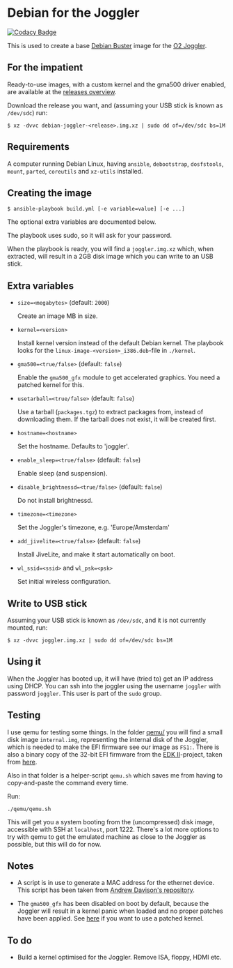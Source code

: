 # Debian for the Joggler

[![Codacy Badge](https://api.codacy.com/project/badge/Grade/4fa02d7a76ec4960909c48c3c5118103)](https://app.codacy.com/app/robinelfrink/debian-joggler?utm_source=github.com&utm_medium=referral&utm_content=robinelfrink/debian-joggler&utm_campaign=Badge_Grade_Dashboard)

This is used to create a base [Debian Buster](https://www.debian.org/) image for
the [O2 Joggler](https://en.wikipedia.org/wiki/O2_Joggler).

## For the impatient

Ready-to-use images, with a custom kernel and the gma500 driver enabled,
are available at the
[releases overview](https://github.com/robinelfrink/debian-joggler/releases).

Download the release you want, and (assuming your USB stick is known as
`/dev/sdc`) run:

   ```shell
   $ xz -dvvc debian-joggler-<release>.img.xz | sudo dd of=/dev/sdc bs=1M
   ```

## Requirements

A computer running Debian Linux, having `ansible`, `debootstrap`, `dosfstools`, `mount`,
`parted`, `coreutils` and `xz-utils` installed.

## Creating the image

   ```shell
   $ ansible-playbook build.yml [-e variable=value] [-e ...]
   ```

The optional extra variables are documented below.

The playbook uses sudo, so it will ask for your password.

When the playbook is ready, you will find a `joggler.img.xz` which, when
extracted, will result in a 2GB disk image which you can write to an
USB stick.

## Extra variables

*   `size=<megabytes>` (default: `2000`)

    Create an image <megabytes>MB in size.

*   `kernel=<version>`

    Install kernel version <version> instead of the default Debian kernel. The
    playbook looks for the `linux-image-<version>_i386.deb`-file in
    `./kernel`.

*   `gma500=<true/false>` (default: `false`)

    Enable the `gma500_gfx` module to get accelerated graphics. You need a
    patched kernel for this.

*   `usetarball=<true/false>` (default: `false`)

    Use a tarball (`packages.tgz`) to extract packages from, instead of
    downloading them. If the tarball does not exist, it will be created first.

*   `hostname=<hostname>`

    Set the hostname. Defaults to 'joggler'.

*   `enable_sleep=<true/false>` (default: `false`)

    Enable sleep (and suspension).

*   `disable_brightnessd=<true/false>` (default: `false`)

    Do not install brightnessd.

*   `timezone=<timezone>`

    Set the Joggler's timezone, e.g. 'Europe/Amsterdam'

*   `add_jivelite=<true/false>` (default: `false`)

    Install JiveLite, and make it start automatically on boot.

*   `wl_ssid=<ssid>` and `wl_psk=<psk>`

    Set initial wireless configuration.

## Write to USB stick

Assuming your USB stick is known as `/dev/sdc`, and it is not currently
mounted, run:

   ```shell
   $ xz -dvvc joggler.img.xz | sudo dd of=/dev/sdc bs=1M
   ```

## Using it

When the Joggler has booted up, it will have (tried to) get an IP address
using DHCP. You can ssh into the joggler using the username `joggler` with
password `joggler`. This user is part of the `sudo` group.

## Testing

I use qemu for testing some things. In the folder [qemu/](qemu/) you will
find a small disk image `internal.img`, representing the internal disk of
the Joggler, which is needed to make the EFI firmware see our image as `FS1:`.
There is also a binary copy of the 32-bit EFI firmware from the
[EDK II](https://github.com/tianocore/edk2)-project, taken from
[here](https://github.com/BlankOn/ovmf-blobs).

Also in that folder is a helper-script `qemu.sh` which saves me from having
to copy-and-paste the command every time.

Run:

   ```shell
   ./qemu/qemu.sh
   ```

This will get you a system booting from the (uncompressed) disk image,
accessible with SSH at `localhost`, port 1222. There's a lot more options to try
with qemu to get the emulated machine as close to the Joggler as possible, but
this will do for now.

## Notes

*   A script is in use to generate a MAC address for the ethernet device. This
    script has been taken from [Andrew Davison's repository](https://github.com/andydvsn/OpenFrame-Ubuntu/).

*   The `gma500_gfx` has been disabled on boot by default, because the Joggler
    will result in a kernel panic when loaded and no proper patches have been
    applied. See [here](kernel/) if you want to use a patched kernel.

## To do

*   Build a kernel optimised for the Joggler. Remove ISA, floppy, HDMI etc.
